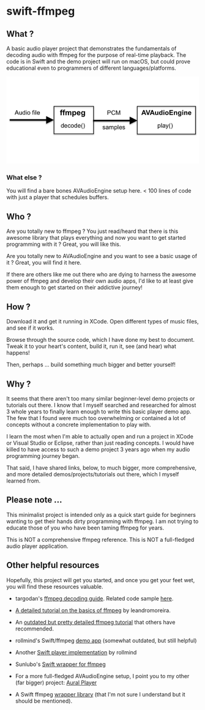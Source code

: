 # swift-ffmpeg

## What ?

A basic audio player project that demonstrates the fundamentals of decoding audio with ffmpeg for the purpose of real-time playback. The code is in Swift 
and the demo project will run on macOS, but could prove educational even to programmers of different languages/platforms.

![High level component diagram](/basicFFmpegPlayer.png?raw=true)

### What else ?

You will find a bare bones AVAudioEngine setup here. < 100 lines of code with just a player that schedules buffers.

## Who ?

Are you totally new to ffmpeg ? You just read/heard that there is this awesome library that plays everything and now you want to get started programming with it ? Great, you will like this.

Are you totally new to AVAudioEngine and you want to see a basic usage of it ? Great, you will find it here.

If there are others like me out there who are dying to harness the awesome power of ffmpeg and develop their own audio apps, I'd like to at least give them enough
to get started on their addictive journey!

## How ?

Download it and get it running in XCode. Open different types of music files, and see if it works.

Browse through the source code, which I have done my best to document. Tweak it to your heart's content, build it, run it, see (and hear) what happens!

Then, perhaps ... build something much bigger and better yourself!

## Why ?

It seems that there aren't too many similar beginner-level demo projects or tutorials out there. I know that I myself searched and researched for almost 3 whole years to finally learn enough to write this basic player demo app. The few that I found were much too overwhelming or contained a lot of concepts without a concrete implementation to play with.

I learn the most when I'm able to actually open and run a project in XCode or Visual Studio or Eclipse, rather than just reading concepts. I would have killed to have access to such a demo project 3 years ago when my audio programming journey began.

That said, I have shared links, below, to much bigger, more comprehensive, and more detailed demos/projects/tutorials out there, which I myself learned from.

## Please note ...

This minimalist project is intended only as a quick start guide for beginners wanting to get their hands dirty programming with ffmpeg. I am not trying to educate those of you who have been taming ffmpeg for years.

This is NOT a comprehensive ffmpeg reference.
This is NOT a full-fledged audio player application.

## Other helpful resources

Hopefully, this project will get you started, and once you get your feet wet, you will find these resources valuable.

* targodan's [ffmpeg decoding guide](https://steemit.com/programming/@targodan/decoding-audio-files-with-ffmpeg). Related code sample [here](https://gist.github.com/targodan/8cef8f2b682a30055aa7937060cd94b7).

* [A detailed tutorial on the basics of ffmpeg](https://github.com/leandromoreira/ffmpeg-libav-tutorial) by leandromoreira.

* An [outdated but pretty detailed ffmpeg tutorial](https://dranger.com/ffmpeg/tutorial01.html) that others have recommended.

* rollmind's Swift/ffmpeg [demo app](https://github.com/rollmind/ffmpeg-swift-tutorial/tree/master/tutorial/tutorialhttps://github.com/rollmind/ffmpeg-swift-tutorial/tree/master/tutorial/tutorial) (somewhat outdated, but still helpful)

* Another [Swift player implementation](https://github.com/rollmind/SweetPlayer) by rollmind

* Sunlubo's [Swift wrapper for ffmpeg](https://github.com/sunlubo/SwiftFFmpeg)

* For a more full-fledged AVAudioEngine setup, I point you to my other (far bigger) project: [Aural Player](https://github.com/maculateConception/aural-player)

* A Swift ffmpeg [wrapper library](https://github.com/FFMS/ffms2) (that I'm not sure I understand but it should be mentioned).
